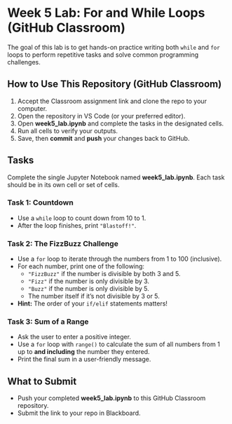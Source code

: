 # Week 5 Lab: For and While Loops (GitHub Classroom)

The goal of this lab is to get hands-on practice writing both `while` and `for` loops to perform repetitive tasks and solve common programming challenges.

## How to Use This Repository (GitHub Classroom)
1. Accept the Classroom assignment link and clone the repo to your computer.
2. Open the repository in VS Code (or your preferred editor).
3. Open **week5_lab.ipynb** and complete the tasks in the designated cells.
4. Run all cells to verify your outputs.
5. Save, then **commit** and **push** your changes back to GitHub.

## Tasks

Complete the single Jupyter Notebook named **week5_lab.ipynb**. Each task should be in its own cell or set of cells.

### Task 1: Countdown
- Use a `while` loop to count down from 10 to 1.
- After the loop finishes, print `"Blastoff!"`.

### Task 2: The FizzBuzz Challenge
- Use a `for` loop to iterate through the numbers from 1 to 100 (inclusive).
- For each number, print one of the following:
  - `"FizzBuzz"` if the number is divisible by both 3 and 5.
  - `"Fizz"` if the number is only divisible by 3.
  - `"Buzz"` if the number is only divisible by 5.
  - The number itself if it’s not divisible by 3 or 5.
- **Hint:** The order of your `if/elif` statements matters!

### Task 3: Sum of a Range
- Ask the user to enter a positive integer.
- Use a `for` loop with `range()` to calculate the sum of all numbers from 1 up to **and including** the number they entered.
- Print the final sum in a user-friendly message.

## What to Submit
- Push your completed **week5_lab.ipynb** to this GitHub Classroom repository.
- Submit the link to your repo in Blackboard.
